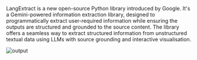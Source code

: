 LangExtract is a new open-source Python library introduced by Google. It's a Gemini-powered information extraction library, designed to programmatically extract user-required information while ensuring the outputs are structured and grounded to the source content. The library offers a seamless way to extract structured information from unstructured textual data using LLMs with source grounding and interactive visualisation. 

<a>![output](https://github.com/godfather-ace/LangExtract_Demo/_image/Final_output_LangExtract.gif)</a>
